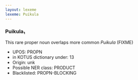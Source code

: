 ```yaml
---
layout: lexeme
lexeme: Puikula
---
```


###  Puikula₁

This rare proper noun overlaps more common *Puikula* (FIXME)
* UPOS:  PROPN
* in KOTUS dictionary under:  13
* Origin:  unk
* Possible NER class:  PRODUCT
* Blacklisted:  PROPN-BLOCKING

